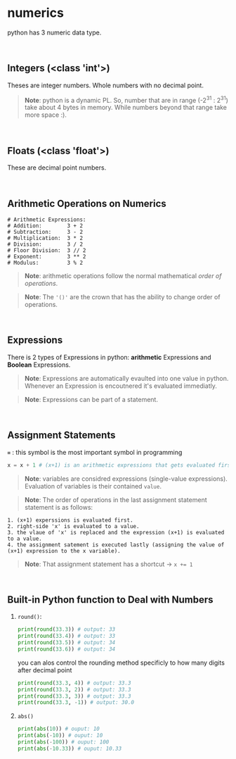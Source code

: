 # numerics

python has 3 numeric data type.

<br>

## Integers (<class 'int'>)

Theses are integer numbers. Whole numbers with no decimal point.

> **Note**: python is a dynamic PL. So, number that are in range (-2<sup>31</sup> : 2<sup>31</sup>) take about 4 bytes in memory. While numbers beyond that range take more space :).

<br>

## Floats (<class 'float'>)

These are decimal point numbers.

<br>

## Arithmetic Operations on Numerics

    # Arithmetic Expressions:
    # Addition:        3 + 2    
    # Subtraction:     3 - 2
    # Multiplication:  3 * 2
    # Division:        3 / 2
    # Floor Division:  3 // 2
    # Exponent:        3 ** 2
    # Modulus:         3 % 2

> **Note**: arithmetic operations follow the normal mathematical *order of operations*.

> **Note**: The `'()'` are the crown that has the ability to change order of operations.

<br>

## Expressions 

There is 2 types of Expressions in python: **arithmetic** Expressions and **Boolean** Expressions.

> **Note**: Expressions are automatically evaulted into one value in python. Whenever an Expression is encoutnered it's evaluated immediatly. 

> **Note**: Expressions can be part of a statement.

<br>


## Assignment Statements

**`=`** : this symbol is the most important symbol in programming

```python
x = x + 1 # (x+1) is an arithmetic expressions that gets evaluated first then assigned to the x variable on the left side.
```
> **Note**: variables are considred expressions (single-value expressions). Evaluation of variables is their contained `value`.

> **Note**: The order of operations in the last assignment statement statement is as follows:  

    1. (x+1) experssions is evaluated first.
    2. right-side 'x' is evaluated to a value.
    3. the vlaue of 'x' is replaced and the expression (x+1) is evaluated to a value.
    4. the assignment satement is executed lastly (assigning the value of (x+1) expression to the x variable).

> **Note**: That assignment statement has a shortcut -> `x += 1`

<br>

## Built-in Python function to Deal with Numbers

1. `round()`:
    ```python
    print(round(33.3)) # output: 33
    print(round(33.4)) # output: 33
    print(round(33.5)) # output: 34
    print(round(33.6)) # output: 34
    ```
    you can alos control the rounding method specificly to how many digits after decimal point

    ```python
    print(round(33.3, 4)) # output: 33.3
    print(round(33.3, 2)) # output: 33.3
    print(round(33.3, 3)) # output: 33.3
    print(round(33.3, -1)) # output: 30.0
    ```


1. `abs()`
    ```python
    print(abs(10)) # ouput: 10
    print(abs(-10)) # ouput: 10
    print(abs(-100)) # ouput: 100
    print(abs(-10.33)) # ouput: 10.33
    ```
    
